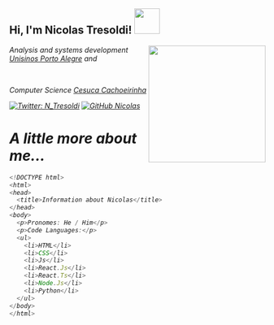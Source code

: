<!-- NicolasTresoldi/Nicolas is a special repository: its README.md will appear on your profile! -->


<h2> Hi, I'm Nicolas Tresoldi! <img src="https://media.giphy.com/media/eSwGh3YK54JKU/giphy.gif" width="50"></h2>
<img align='right' src="https://media.giphy.com/media/AFdcYElkoNAUE/giphy.gif" width="230"
<p><em> Analysis and systems development  <a href="https://www.unisinos.br/">Unisinos Porto Alegre</a> and <em> </p> <br> <p><em> Computer Science <a href="https://www.cesuca.edu.br/"> Cesuca Cachoeirinha</a>  </em></p> 

[![Twitter: N_Tresoldi](https://img.shields.io/twitter/follow/N_Tresoldi?style=social)](https://twitter.com/N_Tresoldi)
[![GitHub Nicolas](https://img.shields.io/github/followers/Nicolas?label=follow&style=social)](https://github.com/NicolasBianchini)


<h1>A little more about me...</h1> 

```javascript
<!DOCTYPE html>
<html>
<head>
  <title>Information about Nicolas</title>
</head>
<body>
  <p>Pronomes: He / Him</p>
  <p>Code Languages:</p>
  <ul>
    <li>HTML</li>
    <li>CSS</li>
    <li>Js</li>
    <li>React.Js</li>
    <li>React.Ts</li>
    <li>Node.Js</li>
    <li>Python</li>
  </ul>
</body>
</html>
```
